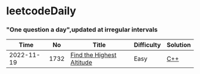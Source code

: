 leetcodeDaily
========

### "One question a day",updated at irregular intervals

| Time | No | Title | Difficulty | Solution |
| ---- | -- | ----- | ---------- | -------- |
| 2022-11-19 | 1732 | [Find the Highest Altitude](https://leetcode.cn/problems/find-the-highest-altitude/) | Easy | [C++](./src/Find_the_Highest_Altitude/solution.cpp)